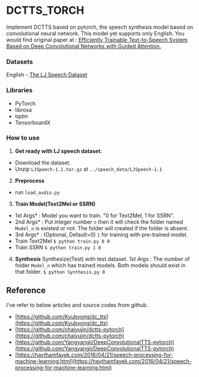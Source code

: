 # DCTTS_TORCH

Implement DCTTS based on pytorch, the speech synthesis model based on convolutional neural network. This model yet supports only English.
You would find original paper at : [Efficiently Trainable Text-to-Speech System Based on Deep Convolutional Networks with Guided Attention.](https://arxiv.org/abs/1710.08969)

### Datasets

English - [The LJ Speech Dataset](https://keithito.com/LJ-Speech-Dataset/)

### Libraries

- PyTorch
- librosa
- tqdm
- TensorboardX

### How to use

1. **Get ready with LJ speech dataset.**
- Download the dataset.
- Unzip `LJSpeech-1.1.tar.gz` at `../speech_data/LJSpeech-1.1`
2. **Preprocess**
- run `load_audio.py`
3. **Train Model(Text2Mel or SSRN)**
- 1st Args* : Model you want to train. "0 for Text2Mel, 1 for SSRN".
- 2nd Args* : Put integer number `n` then it will check the folder named `Model_n` is existed or not. The folder will created if the folder is absent.
- 3rd Args* : (Optional, Default=0) `1` for training with pre-trained model.
- Train Text2Mel
   `$ python train.py 0 0`
- Train SSRN
   `$ python train.py 1 0`
4. **Synthesis**
Synthesize(Test) with test dataset.
*1st Args* : The number of folder `Model_n` which has trained models. Both models should exist in that folder.
`$ python Synthesis.py 0`

## Reference

I've refer to below articles and source codes from github. 

- [https://github.com/Kyubyong/dc_tts](https://github.com/Kyubyong/dc_tts)
- [https://github.com/chaiyujin/dctts-pytorch](https://github.com/chaiyujin/dctts-pytorch)
- [https://github.com/Yangyangii/DeepConvolutionalTTS-pytorch](https://github.com/Yangyangii/DeepConvolutionalTTS-pytorch)
- [https://haythamfayek.com/2016/04/21/speech-processing-for-machine-learning.html](https://haythamfayek.com/2016/04/21/speech-processing-for-machine-learning.html)
